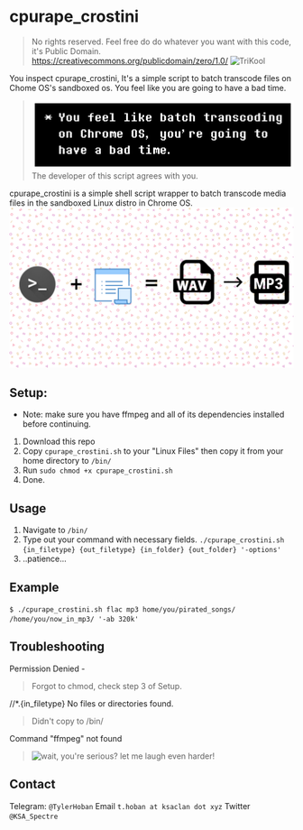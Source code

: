 # cpurape_crostini

> No rights reserved. Feel free do do whatever you want with this code, it's Public Domain. 
> https://creativecommons.org/publicdomain/zero/1.0/
![TriKool](https://licensebuttons.net/p/zero/1.0/88x31.png)

You inspect cpurape_crostini, It's a simple script to batch transcode files on Chome OS's sandboxed os. You feel like you are going to have a bad time.
> ![fuck you, you dont get an alt text](https://raw.githubusercontent.com/ksaclan/lion-statics/master/superstatic/general/textbox%20meme.png)
> The developer of this script agrees with you.

cpurape_crostini is a simple shell script wrapper to batch transcode media files in the sandboxed Linux distro in Chrome OS.
![enter image description here](https://raw.githubusercontent.com/ksaclan/lion-statics/master/superstatic/general/%20wtf%20is%20a%20design.png)
## Setup:

- Note: make sure you have ffmpeg and all of its dependencies installed before continuing.

 1. Download this repo
 2. Copy `cpurape_crostini.sh` to your "Linux Files" then copy it from your home directory to `/bin/`
 3. Run `sudo chmod +x cpurape_crostini.sh`
 4. Done.

## Usage

 1. Navigate to `/bin/`
 2. Type out your command with necessary fields. `./cpurape_crostini.sh {in_filetype} {out_filetype} {in_folder} {out_folder} '-options'`
 3. ..patience...

## Example
``$ ./cpurape_crostini.sh flac mp3 home/you/pirated_songs/ /home/you/now_in_mp3/ '-ab 320k'``

## Troubleshooting

Permission Denied - 
>Forgot to chmod, check step 3 of Setup.

//*.{in_filetype} No files or directories found.
> Didn't copy to /bin/

Command "ffmpeg" not found
>![wait, you're serious? let me laugh even harder!](https://i.imgur.com/zqUDpIk.gif)
## Contact

Telegram: `@TylerHoban`
Email `t.hoban at ksaclan dot xyz`
Twitter `@KSA_Spectre`
